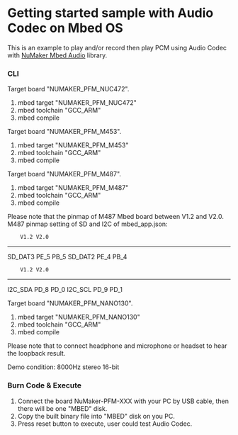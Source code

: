 # Getting started sample with Audio Codec on Mbed OS

This is an example to play and/or record then play PCM using Audio Codec with [NuMaker Mbed Audio](https://github.com/OpenNuvoton/NuMaker-mbed-Audio) library.

### CLI
Target board "NUMAKER_PFM_NUC472".
1. mbed target "NUMAKER_PFM_NUC472"
2. mbed toolchain "GCC_ARM"
3. mbed compile

Target board "NUMAKER_PFM_M453".
1. mbed target "NUMAKER_PFM_M453"
2. mbed toolchain "GCC_ARM"
3. mbed compile

Target board "NUMAKER_PFM_M487".
1. mbed target "NUMAKER_PFM_M487"
2. mbed toolchain "GCC_ARM"
3. mbed compile

Please note that the pinmap of M487 Mbed board between V1.2 and V2.0.
M487 pinmap setting of SD and I2C of mbed_app.json:

        V1.2 V2.0
-----------------
SD_DAT3 PE_5 PB_5
SD_DAT2 PE_4 PB_4

        V1.2 V2.0
-----------------
I2C_SDA PD_8 PD_0
I2C_SCL PD_9 PD_1

Target board "NUMAKER_PFM_NANO130".
1. mbed target "NUMAKER_PFM_NANO130"
2. mbed toolchain "GCC_ARM"
3. mbed compile

Please note that to connect headphone and microphone or headset to hear the loopback result.

Demo condition:
8000Hz stereo 16-bit



### Burn Code & Execute
1. Connect the board NuMaker-PFM-XXX with your PC by USB cable, then there will be one "MBED" disk.
2. Copy the built binary file into "MBED" disk on you PC.
3. Press reset button to execute, user could test Audio Codec.
